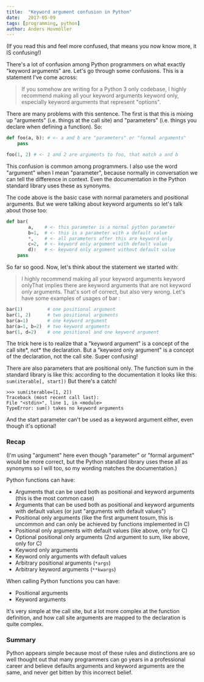 ```yaml
---
title:	"Keyword argument confusion in Python"
date:	2017-05-09
tags: [programming, python]
author: Anders Hovmöller
---
```


(If you read this and feel more confused, that means you now know more, it IS confusing!)

There's a lot of confusion among Python programmers on what exactly "keyword arguments" are. Let's go through some confusions. This is a statement I've come across:


> If you somehow are writing for a Python 3 only codebase, I highly recommend making all your keyword arguments keyword only, especially keyword arguments that represent "options".

There are many problems with this sentence. The first is that this is mixing up "arguments" (i.e. things at the call site) and "parameters" (i.e. things you declare when defining a function). So:

```python
def foo(a, b): # <- a and b are "parameters" or "formal arguments"  
    pass

foo(1, 2) # <- 1 and 2 are arguments to foo, that match a and b
```

This confusion is common among programmers. I also use the word "argument" when I mean "parameter", because normally in conversation we can tell the difference in context. Even the documentation in the Python standard library uses these as synonyms.

The code above is the basic case with normal parameters and positional arguments. But we were talking about keyword arguments so let's talk about those too:

```python
def bar(
        a,    # <- this parameter is a normal python parameter
        b=1,  # <- this is a parameter with a default value
        *,    # <- all parameters after this are keyword only
        c=2,  # <- keyword only argument with default value
        d):   # <- keyword only argument without default value
    pass
```
So far so good. Now, let's think about the statement we started with:


> I highly recommend making all your keyword arguments keyword onlyThat implies there are keyword arguments that are not keyword *only* arguments. That's sort of correct, but also very wrong. Let's have some examples of usages of bar :

```python
bar(1)         # one positional argument
bar(1, 2)      # two positional arguments
bar(a=1)       # one keyword argument
bar(a=1, b=2)  # two keyword arguments
bar(1, d=2)    # one positional and one keyword argument
```
The trick here is to realize that a "keyword argument" is a concept of the call site*, not* the declaration. But a "keyword only argument" is a concept of the declaration, not the call site. Super confusing!

There are also parameters that are positional only. The function sum in the standard library is like this: according to the documentation it looks like this: `sum(iterable[, start])` But there's a catch!

```
>>> sum(iterable=[1, 2])  
Traceback (most recent call last):  
File "<stdin>", line 1, in <module>  
TypeError: sum() takes no keyword arguments
```

And the start parameter can't be used as a keyword argument either, even though it's optional!

### Recap

(I'm using "argument" here even though "parameter" or "formal argument" would be more correct, but the Python standard library uses these all as synonyms so I will too, so my wording matches the documentation.)

Python functions can have:

* Arguments that can be used both as positional and keyword arguments (this is the most common case)
* Arguments that can be used both as positional and keyword arguments with default values (or just "arguments with default values")
* Positional only arguments (like the first argument tosum, this is uncommon and can only be achieved by functions implemented in C)
* Positional only arguments with default values (like above, only for C)
* Optional positional only arguments (2nd argument to sum, like above, only for C)
* Keyword only arguments
* Keyword only arguments with default values
* Arbitrary positional arguments (`*args`)
* Arbitrary keyword arguments (`**kwargs`)

When calling Python functions you can have:

* Positional arguments
* Keyword arguments

It's very simple at the call site, but a lot more complex at the function definition, and how call site arguments are mapped to the declaration is quite complex.

### Summary

Python appears simple because most of these rules and distinctions are so well thought out that many programmers can go years in a professional career and believe defaults arguments and keyword arguments are the same, and never get bitten by this incorrect belief.

